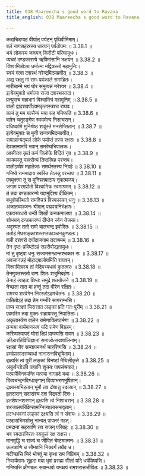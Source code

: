 ```yaml
---
title: 038 Maareecha s good word to Ravana
title_english: 038 Maareecha s good word to Ravana

---
```

<div class="audioEmbed"  caption="श्रीराम-हरिसीताराममूर्ति-घनपाठिभ्यां वचनम्" src="https://archive.org/download/Ramayana-recitation-Sriram-harisItArAmamUrti-Ghanapaati-v2/Kanda_3/Kanda_3_ARK-038-RamaGuna_Varnanam.mp3"></div>

कदाचिदप्यहं वीर्यात् पर्यटन् पृथिवीमिमाम्।  
बलं नागसहस्रस्य धारयन् पर्वतोपमः ॥ 3.38.1 ॥   
भयं लोकस्य जनयन् किरीटी परिघायुधः।  
व्यचरं दण्डकारण्ये ऋषिमांसानि भक्षयन् ॥ 3.38.2 ॥   
विश्वामित्रोऽथ धर्मात्मा मद्वित्रस्तो महामुनिः।  
स्वयं गत्वा दशरथं नरेन्द्रमिदमब्रवीत् ॥ 3.38.3 ॥   
अद्य रक्षतु मां रामः पर्वकाले समाहितः।  
मारीचान्मे भयं घोरं समुत्पन्नं नरेश्वर ॥ 3.38.4 ॥   
इत्येवमुक्तो धर्मात्मा राजा दशरथस्तदा।  
प्रत्युवाच महाभागं विश्वामित्रं महामुनिम् ॥ 3.38.5 ॥   
बालो द्वादशवर्षोऽयमकृतास्त्रश्च राघवः।  
कामं तु मम यत्सैन्यं मया सह गमिष्यति ॥ 3.38.6 ॥   
बलेन चतुरङ्गेण स्वयमेत्य निशाचरान्।  
वधिष्यामि मुनिश्रेष्ठ शत्रूंस्ते मनसेप्सितान् ॥ 3.38.7 ॥   
इत्येवमुक्तः स मुनी राजानमिदमब्रवीत्।  
रामान्नान्यद्बलं लोके पर्याप्तं तस्य रक्षसः ॥ 3.38.8 ॥   
देवातानामपि भवान् समरेष्वभिपालकः।  
आसीत्तव कृतं कर्म त्रिलोके विदितं नृप ॥ 3.38.9 ॥   
काममस्तु महत्सैन्यं तिष्ठत्विह परन्तप।  
बालोऽप्येष महातेजाः समर्थस्तस्य निग्रहे ॥ 3.38.10 ॥   
गमिष्ये राममादाय स्वस्ति तेऽस्तु परन्तप ॥ 3.38.11 ॥   
एवमुक्त्वा तु स मुनिस्तमादाय नृपात्मजम्।  
जगाम परमप्रीतो विश्वामित्रः स्वमाश्रमम् ॥ 3.38.12 ॥   
तं तदा दण्डकारण्ये यज्ञमुद्दिश्य दीक्षितम्।  
बभूवोपस्थितो रामश्चित्रं विस्फारयन् धनुः ॥ 3.38.13 ॥   
अजातव्यञ्जनः श्रीमान् पद्मपत्रनिभेक्षणः।  
एकवस्त्रधरो धन्वी शिखी कनकमालया ॥ 3.38.14 ॥   
शोभयन् दण्डकारण्यं दीप्तेन स्वेन तेजसा।  
अदृश्यत ततो रामो बालचन्द्र इवोदितः ॥ 3.38.15 ॥   
ततोहं मेघसङ्काशस्तप्तकाञ्चनकुण्डलः।  
बली दत्तवरो दर्पादाजगाम तदाश्रमम् ॥ 3.38.16 ॥   
तेन दृष्टः प्रविष्टोऽहं सहसैवोद्यतायुधः।  
मां तु दृष्ट्वा धनुः सज्यमसम्भ्रान्तश्चकार सः ॥ 3.38.17 ॥   
अवजानन्नहं मोहाद्बालोयमिति राघवम्।  
विश्वामित्रस्य तां वेदिमभ्यधावं कृतत्वरः ॥ 3.38.18 ॥   
तेनमुक्तस्ततो बाणः शितः शत्रुनिबर्हणः।  
तेनाहं त्वाहतः क्षिप्तः समुद्रे शतयोजने ॥ 3.38.19 ॥   
नेच्छता तात मां हन्तुं तदा वीरेण रक्षितः।  
रामस्य शरवेगेन निरस्तोऽहमचेतनः ॥ 3.38.20 ॥   
पातितोऽहं तदा तेन गम्भीरे सागराम्भसि।  
प्राप्य सञ्ज्ञां चिरात्तात लङ्कां प्रति गतः पुरीम् ॥ 3.38.21 ॥   
एवमस्मि तदा मुक्तः सहायास्तु निपातिताः।  
अकृतास्त्रेण बालेन रामेणाक्लिष्टर्मणा ॥ 3.38.22 ॥   
तन्मया वार्यमाणस्त्वं यदि रामेण विग्रहम्।  
करिष्यस्यापदं घोरां क्षिप्रं प्राप्स्यसि रावण ॥ 3.38.23 ॥   
क्रीडारतिविधिज्ञानां समाजोत्सवशालिनाम्।  
रक्षसां चैव सन्तापमनर्थं चाहरिष्यसि ॥ 3.38.24 ॥   
हर्म्यप्रासादसम्बाधां नानारत्नविभूषिताम्।  
द्रक्ष्यसि त्वं पुरीं लङ्कां विनष्टां मैथिलीकृते ॥ 3.38.25 ॥   
अकुर्वन्तोऽपि पापानि शुचयः पापसंश्रयात्।  
परपापैर्विनश्यन्ति मत्स्या नागह्रदे यथा ॥ 3.38.26 ॥   
दिव्यचन्द्रनदिग्धाङ्गान् दिव्याभरणभूषितान्।  
द्रक्ष्यस्यभिहतान् भूमौ तव दोषात्तु राक्षसान् ॥ 3.38.27 ॥   
हृतदारान् सदारांश्च दश विद्रवतो दिशः।  
हतशेषानशरणान् द्रक्ष्यसि त्वं निशाचरान् ॥ 3.38.28 ॥   
शरजालपरिक्षिप्तामग्निज्वालासमावृताम्।  
प्रदग्धभवनां लङ्कां द्रक्ष्यसि त्वं न संशयः ॥ 3.38.29 ॥   
परदाराभिमर्शात्तु नान्यत् पापतरं महत्।  
प्रमदानां सहस्राणि तव राजन् परिग्रहः ॥ 3.38.30 ॥   
भव स्वदारनिरतः स्वकुलं रक्ष राक्षस।  
मानमृद्धिं च राज्यं च जीवितं चेष्टमात्मनः ॥ 3.38.31 ॥   
कलत्राणि च सौम्यानि मित्रवर्गं तथैव च।  
यदीच्छसि चिरं भोक्तुं मा कृथा राम विप्रियम् ॥ 3.38.32 ॥   
निवार्यमाणः सुहृदा मया भृशं प्रसह्य सीतां यदि धर्षयिष्यसि।  
गमिष्यसि क्षीणबलः सबान्धवो यमक्षयं रामशरात्तजीवितः ॥ 3.38.33 ॥   